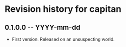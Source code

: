 # Revision history for capitan

## 0.1.0.0 -- YYYY-mm-dd

* First version. Released on an unsuspecting world.
